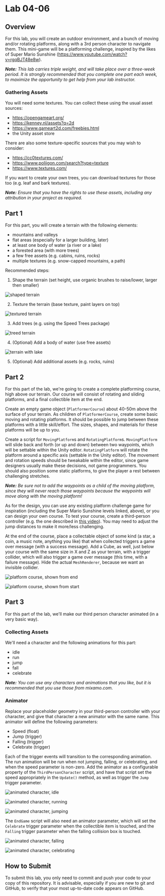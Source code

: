 # Lab 04-06

## Overview


For this lab, you will create an outdoor environment, and a bunch of moving and/or rotating platforms, along with a 3rd person character to navigate them.  This mini-game will be a platforming challenge, inspired by the likes of Super Mario Sunshine (https://www.youtube.com/watch?v=rgqBJT48e8w).

_**Note:** This lab carries triple weight, and will take place over a three-week period.  It is strongly recommended that you complete one part each week, to maximize the opportunity to get help from your lab instructor._

### Gathering Assets

You will need some textures.  You can collect these using the usual asset sources:  

- https://opengameart.org/
- https://kenney.nl/assets?q=2d
- https://www.gameart2d.com/freebies.html
- the Unity asset store

There are also some texture-specific sources that you may wish to consider:

- https://cc0textures.com/
- https://www.poliigon.com/search?type=texture 
- https://www.textures.com/

If you want to create your own trees, you can download textures for those too (e.g. leaf and bark textures).

_**Note:** Ensure that you have the rights to use these assets, including any attribution in your project as required._


## Part 1

For this part, you will create a terrain with the following elements:

- mountains and valleys
- flat areas (especially for a larger building, later)
- at least one body of water (a river or a lake)
- a forested area (with more trees)
- a few free assets (e.g. cabins, ruins, rocks)
- multiple textures (e.g. snow-capped mountains, a path)

Recommended steps:

1. Shape the terrain (set height, use organic brushes to raise/lower, larger then smaller)

![shaped terrain](documentation_images/pre_texture.png "The shaped terrain")

2. Texture the terrain (base texture, paint layers on top)

![textured terrain](documentation_images/textured.png "The terrain with textures")

3. Add trees (e.g. using the Speed Trees package)

![treed terrain](documentation_images/trees.png "The terrain with trees")

4. (Optional) Add a body of water (use free assets)

![terrain with lake](documentation_images/lake.png "The terrain with a body of water")

5. (Optional) Add additional assets (e.g. rocks, ruins)


## Part 2

For this part of the lab, we're going to create a complete platforming course, high above our terrain.  Our course will consist of rotating and sliding platforms, and a final collectible item at the end.

Create an empty game object (`PlatformerCourse`) about 40-50m above the surface of your terrain.  As children of `PlatformerCourse`, create some basic moving and rotating platforms.  It should be possible to jump between these platforms with a little skill/effort.  The sizes, shapes, and materials for these platforms will be up to you.

Create a script for `MovingPlatform`s and `RotatingPlatform`s.  `MovingPlatform` will slide back and forth (or up and down) between two waypoints, which will be settable within the Unity editor.  `RotatingPlatform` will rotate the platform around a specific axis (settable in the Unity editor).  The movement and rotation speeds should be tweakable within the editor, since game designers usually make these decisions, not game programmers.  You should also position some static platforms, to give the player a rest between challenging stretches.

_**Note:** Be sure not to add the waypoints as a child of the moving platform, since they will never reach those waypoints because the waypoints will move along with the moving platform!_

As for the design, you can use any existing platform challenge game for inspiration (including the Super Mario Sunshine levels linked, above), or you can design your own course.  To test your course, create a third-person controller (e.g. the one described in [this video](https://www.youtube.com/watch?v=4HpC--2iowE)).  You may need to adjust the jump distances to make it more/less challenging.

At the end of the course, place a collectable object of some kind (a star, a coin, a music note, anything you like) that when collected triggers a game over message (with a success message).  Add a Cube, as well, just below your course with the same size in X and Z as your terrain, with a trigger collider, which will also trigger a game over message (this time, with a failure message).  Hide the actual `MeshRenderer`, because we want an invisible collider.

![platform course, shown from end](documentation_images/platforms1.png "A entire platforming course, shown from the end")

![platform course, shown from start](documentation_images/platforms2.png "A entire platforming course, shown from the start")


## Part 3

For this part of the lab, we'll make our third person character animated (in a very basic way).  

### Collecting Assets

We'll need a character and the following animations for this part:
- idle
- run
- jump
- fall
- celebrate

_**Note:** You can use any characters and animations that you like, but it is recommended that you use those from mixamo.com._

### Animator

Replace your placeholder geometry in your third-person controller with your character, and give that character a new animator with the same name.  This animator will define the following parameters:
- Speed (float)
- Jump (trigger)
- Falling (trigger)
- Celebrate (trigger)

Each of the trigger events will transition to the corresponding animation.  The run animation will be run when not jumping, falling, or celebrating, and when the speed parameter is non-zero.  Add the animator as a configurable property of the `ThirdPersonCharacter` script, and have that script set the speed appropriately in the `Update()` method, as well as trigger the `Jump` trigger parameter.

![animated character, idle](documentation_images/player1.png "Our third-person controller, showing the idle animation")

![animated character, running](documentation_images/player2.png "Our third-person controller, showing the run animation")

![animated character, jumping](documentation_images/player3.png "Our third-person controller, showing the jump animation")


The `EndGame` script will also need an animator parameter, which will set the `Celebrate` trigger parameter when the collectible item is touched, and the `Falling` trigger parameter when the falling collision box is touched.

![animated character, falling](documentation_images/player4.png "Our third-person controller, showing the falling animation")

![animated character, celebrating](documentation_images/player5.png "Our third-person controller, showing the celebrating animation")

## How to Submit

To submit this lab, you only need to commit and push your code to your copy of this repository.  It is advisable, especially if you are new to git and GitHub, to verify that your most up-to-date code appears on GitHub.